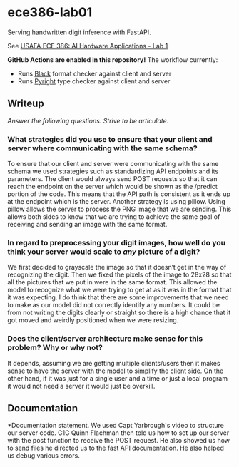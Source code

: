 # ece386-lab01

Serving handwritten digit inference with FastAPI.

See [USAFA ECE 386: AI Hardware Applications - Lab 1](https://usafa-ece.github.io/ece386-book/b1-prediction/lab-digits-api.html)

**GitHub Actions are enabled in this repository!** The workflow currently:

- Runs [Black](https://black.readthedocs.io/en/stable/index.html) format checker against client and server
- Runs [Pyright](https://microsoft.github.io/pyright/#/) type checker against client and server

## Writeup

*Answer the following questions. Strive to be articulate.*

### What strategies did you use to ensure that your client and server where communicating with the same schema?
To ensure that our client and server were communicating with the same schema we used strategies such as standardizing API endpoints and its parameters. The client would always send POST requests so that it can reach the endpoint on the server which would be shown as the /predict portion of the code. This means that the API path is consistent as it ends up at the endpoint which is the server. Another strategy is using pillow. Using pillow allows the server to process the PNG image that we are sending. This allows both sides to know that we are trying to achieve the same goal of receiving and sending an image with the same format.

### In regard to preprocessing your digit images, how well do you think your server would scale to *any* picture of a digit?
We first decided to grayscale the image so that it doesn’t get in the way of recognizing the digit. Then we fixed the pixels of the image to 28x28 so that all the pictures that we put in were in the same format. This allowed the model to recognize what we were trying to get at as it was in the format that it was expecting. I do think that there are some improvements that we need to make as our model did not correctly identify any numbers. It could be from not writing the digits clearly or straight so there is a high chance that it got moved and weirdly positioned when we were resizing. 

### Does the client/server architecture make sense for this problem? Why or why not?
It depends, assuming we are getting multiple clients/users then it makes sense to have the server with the model to simplify the client side. On the other hand, if it was just for a single user and a time or just a local program it would not need a server it would just be overkill.   
## Documentation

*Documentation statement. We used Capt Yarbrough's video to structure our server code. C1C Quinn Flachman then told us how to set up our server with the post function to receive the POST request. He also showed us how to send files he directed us to the fast API documentation. He also helped us debug various errors.  
